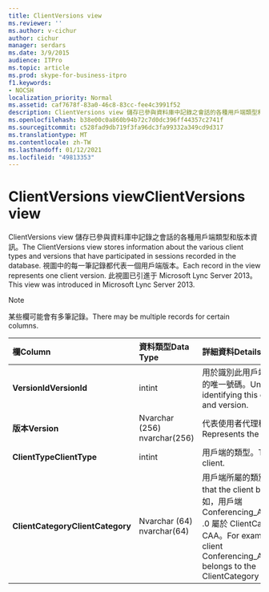 ```yaml
---
title: ClientVersions view
ms.reviewer: ''
ms.author: v-cichur
author: cichur
manager: serdars
ms.date: 3/9/2015
audience: ITPro
ms.topic: article
ms.prod: skype-for-business-itpro
f1.keywords:
- NOCSH
localization_priority: Normal
ms.assetid: caf7678f-83a0-46c8-83cc-fee4c3991f52
description: ClientVersions view 儲存已參與資料庫中記錄之會話的各種用戶端類型和版本資訊。 視圖中的每一筆記錄都代表一個用戶端版本。 此視圖已引進于 Microsoft Lync Server 2013。
ms.openlocfilehash: b38e00c0a860b94b72c7d0dc396ff44357c2741f
ms.sourcegitcommit: c528fad9db719f3fa96dc3fa99332a349cd9d317
ms.translationtype: MT
ms.contentlocale: zh-TW
ms.lasthandoff: 01/12/2021
ms.locfileid: "49813353"
---
```

# <a name="clientversions-view"></a><span data-ttu-id="1dde3-105">ClientVersions view</span><span class="sxs-lookup"><span data-stu-id="1dde3-105">ClientVersions view</span></span>
 
<span data-ttu-id="1dde3-106">ClientVersions view 儲存已參與資料庫中記錄之會話的各種用戶端類型和版本資訊。</span><span class="sxs-lookup"><span data-stu-id="1dde3-106">The ClientVersions view stores information about the various client types and versions that have participated in sessions recorded in the database.</span></span> <span data-ttu-id="1dde3-107">視圖中的每一筆記錄都代表一個用戶端版本。</span><span class="sxs-lookup"><span data-stu-id="1dde3-107">Each record in the view represents one client version.</span></span> <span data-ttu-id="1dde3-108">此視圖已引進于 Microsoft Lync Server 2013。</span><span class="sxs-lookup"><span data-stu-id="1dde3-108">This view was introduced in Microsoft Lync Server 2013.</span></span>
  
> [!NOTE]
> <span data-ttu-id="1dde3-109">某些欄可能會有多筆記錄。</span><span class="sxs-lookup"><span data-stu-id="1dde3-109">There may be multiple records for certain columns.</span></span> 
  
|<span data-ttu-id="1dde3-110">**欄**</span><span class="sxs-lookup"><span data-stu-id="1dde3-110">**Column**</span></span>|<span data-ttu-id="1dde3-111">**資料類型**</span><span class="sxs-lookup"><span data-stu-id="1dde3-111">**Data Type**</span></span>|<span data-ttu-id="1dde3-112">**詳細資料**</span><span class="sxs-lookup"><span data-stu-id="1dde3-112">**Details**</span></span>|
|:-----|:-----|:-----|
|<span data-ttu-id="1dde3-113">**VersionId**</span><span class="sxs-lookup"><span data-stu-id="1dde3-113">**VersionId**</span></span> <br/> |<span data-ttu-id="1dde3-114">int</span><span class="sxs-lookup"><span data-stu-id="1dde3-114">int</span></span>  <br/> |<span data-ttu-id="1dde3-115">用於識別此用戶端類型及版本的唯一號碼。</span><span class="sxs-lookup"><span data-stu-id="1dde3-115">Unique number identifying this client type and version.</span></span>  <br/> |
|<span data-ttu-id="1dde3-116">**版本**</span><span class="sxs-lookup"><span data-stu-id="1dde3-116">**Version**</span></span> <br/> |<span data-ttu-id="1dde3-117">Nvarchar (256) </span><span class="sxs-lookup"><span data-stu-id="1dde3-117">nvarchar(256)</span></span>  <br/> |<span data-ttu-id="1dde3-118">代表使用者代理程式。</span><span class="sxs-lookup"><span data-stu-id="1dde3-118">Represents the user agent.</span></span>  <br/> |
|<span data-ttu-id="1dde3-119">**ClientType**</span><span class="sxs-lookup"><span data-stu-id="1dde3-119">**ClientType**</span></span> <br/> |<span data-ttu-id="1dde3-120">int</span><span class="sxs-lookup"><span data-stu-id="1dde3-120">int</span></span>  <br/> |<span data-ttu-id="1dde3-121">用戶端的類型。</span><span class="sxs-lookup"><span data-stu-id="1dde3-121">Type of client.</span></span>  <br/> |
|<span data-ttu-id="1dde3-122">**ClientCategory**</span><span class="sxs-lookup"><span data-stu-id="1dde3-122">**ClientCategory**</span></span> <br/> |<span data-ttu-id="1dde3-123">Nvarchar (64) </span><span class="sxs-lookup"><span data-stu-id="1dde3-123">nvarchar(64)</span></span>  <br/> |<span data-ttu-id="1dde3-124">用戶端所屬的類別。</span><span class="sxs-lookup"><span data-stu-id="1dde3-124">Category that the client belongs to.</span></span> <span data-ttu-id="1dde3-125">例如，用戶端 Conferencing_Attendant_1 .0 屬於 ClientCategory CAA。</span><span class="sxs-lookup"><span data-stu-id="1dde3-125">For example, the client Conferencing_Attendant_1.0 belongs to the ClientCategory CAA.</span></span>  <br/> |
   


